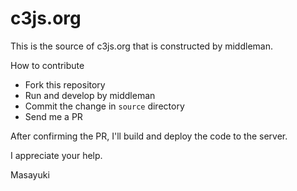 c3js.org
========

This is the source of c3js.org that is constructed by middleman.

How to contribute
- Fork this repository
- Run and develop by middleman
- Commit the change in `source` directory
- Send me a PR

After confirming the PR, I'll build and deploy the code to the server.

I appreciate your help.

Masayuki
